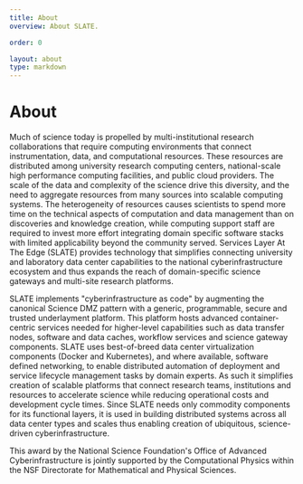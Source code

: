 ```yaml
---
title: About
overview: About SLATE.

order: 0

layout: about
type: markdown
---
```


# About

Much of science today is propelled by multi-institutional research collaborations that require computing environments that connect instrumentation, data, and computational resources.  These resources are distributed among university research computing centers, national-scale high performance computing facilities, and public cloud providers. The scale of the data and complexity of the science drive this diversity, and the need to aggregate resources from many sources into scalable computing systems.  The heterogeneity of resources causes scientists to spend more time on the technical aspects of computation and data management than on discoveries and knowledge creation, while computing support staff are required to invest more effort integrating domain specific software stacks with limited applicability beyond the community served.  Services Layer At The Edge (SLATE) provides technology that simplifies connecting university and laboratory data center capabilities to the national cyberinfrastructure ecosystem and thus expands the reach of domain-specific science gateways and multi-site research platforms.

SLATE implements "cyberinfrastructure as code" by augmenting the canonical Science DMZ pattern with a generic, programmable, secure and trusted underlayment platform. This platform hosts advanced container-centric services needed for higher-level capabilities such as data transfer nodes, software and data caches, workflow services and science gateway components.  SLATE uses best-of-breed data center virtualization components (Docker and Kubernetes), and where available, software defined networking, to enable distributed automation of deployment and service lifecycle management tasks by domain experts. As such it simplifies creation of scalable platforms that connect research teams, institutions and resources to accelerate science while reducing operational costs and development cycle times. Since SLATE needs only commodity components for its functional layers, it is used in building distributed systems across all data center types and scales thus enabling creation of ubiquitous, science-driven cyberinfrastructure.

This award by the National Science Foundation's Office of Advanced Cyberinfrastructure is jointly supported by the Computational Physics within the NSF Directorate for Mathematical and Physical Sciences.

